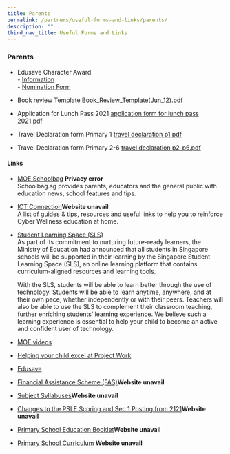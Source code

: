 ```yaml
---
title: Parents
permalink: /partners/useful-forms-and-links/parents/
description: ""
third_nav_title: Useful Forms and Links
---
```

### **Parents**

*   Edusave Character Award  
    \-  [Information](/files/Useful%20Forms%20and%20Links/ECHA%20%202020.pdf)<br>
    \- [Nomination Form](/files/Useful%20Forms%20and%20Links/ECHA_Nomination%20Forms%202020%20(Parents).pdf) 
    
*   Book review Template [Book\_Review\_Template(Jun\_12).pdf](/files/Book_Review_Template(Jun_12).pdf)
      
    
*   Application for Lunch Pass 2021 [application form for lunch pass 2021.pdf](/files/application%20form%20for%20lunch%20pass.pdf)
      
    
*   Travel Declaration form Primary 1 [travel declaration p1.pdf](/files/travel%20declaration%20p1.pdf)
      
    
*   Travel Declaration form Primary 2-6 [travel declaration p2-p6.pdf](/files/travel%20declaration%20p2-p6.pdf)

#### **Links**
*   [MOE Schoolbag](https://www.schoolbag.sg/) **Privacy error**<br>
    Schoolbag.sg provides parents, educators and the general public with education news, school features and tips.  
      
    
*   [ICT Connection](https://ictconnection.moe.edu.sg/cyber-wellness/for-parents)**Website unavail**<br>
A list of guides &amp; tips, resources and useful links to help you to reinforce Cyber Wellness education at home.  
      
    
*   [Student Learning Space (SLS)](https://vle.learning.moe.edu.sg/login)  <br>
    As part of its commitment to nurturing future-ready learners, the Ministry of Education had announced that all students in Singapore schools will be supported in their learning by the Singapore Student Learning Space (SLS), an online learning platform that contains curriculum-aligned resources and learning tools.
    
    With the SLS, students will be able to learn better through the use of technology. Students will be able to learn anytime, anywhere, and at their own pace, whether independently or with their peers. Teachers will also be able to use the SLS to complement their classroom teaching, further enriching students’ learning experience. We believe such a learning experience is essential to help your child to become an active and confident user of technology.
    
*   [MOE videos](https://www.youtube.com/channel/UC8PAXQlNeQ5w4n4uKC0hRmw)

*   [Helping your child excel at Project Work](https://www.nlb.gov.sg/sure/wp-content/uploads/2013/07/Parents-guidebook_FA.pdf)  
      
    
*   [Edusave](https://www.moe.gov.sg/education/edusave)  
      
    
*   [Financial Assistance Scheme (FAS)](https://www.moe.gov.sg/education/financial-assistance)**Website unavail**
      
    
*   [Subject Syllabuses](https://www.moe.gov.sg/education/syllabuses/)**Website unavail**
      
    
*   [Changes to the PSLE Scoring and Sec 1 Posting from 2121](https://www.moe.gov.sg/microsites/psle/)**Website unavail**
      
    
*   [Primary School Education Booklet](https://www.moe.gov.sg/education/primary/primary-school-education-booklet)**Website unavail** 
      
    
*   [Primary School Curriculum](https://www.moe.gov.sg/education/primary/primary-school-curriculum) **Website unavail**